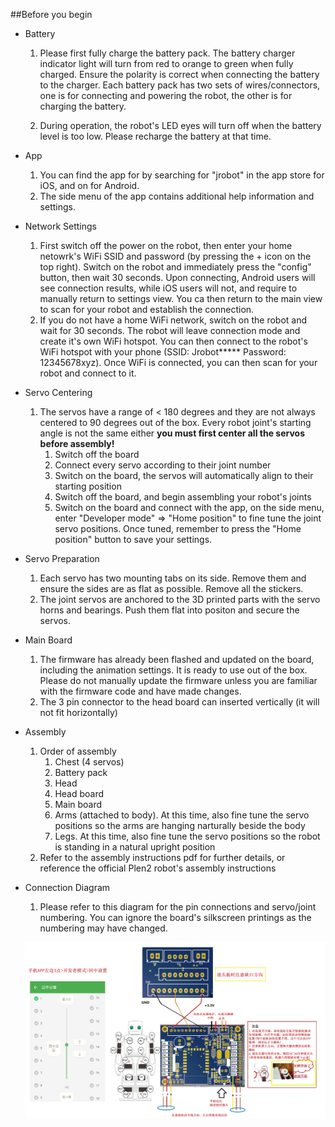 ##Before you begin

* Battery
	1. Please first fully charge the battery pack. The battery charger indicator light will turn from red to orange to green when fully charged. Ensure the polarity is correct when connecting the battery to the charger. Each battery pack has two sets of wires/connectors, one is for connecting and powering the robot, the other is for charging the battery.

	2. During operation, the robot's LED eyes will turn off when the battery level is too low. Please recharge the battery at that time.

* App
	1. You can find the app for by searching for "jrobot" in the app store for iOS, and on [](http://sj.qq.com/myapp/) for Android.
	2. The side menu of the app contains additional help information and settings.

* Network Settings
	1. First switch off the power on the robot, then enter your home netowrk's WiFi SSID and password (by pressing the + icon on the top right). Switch on the robot and immediately press the "config" button, then wait 30 seconds. Upon connecting, Android users will see connection results, while iOS users will not, and require to manually return to settings view. You ca then return to the main view to scan for your robot and establish the connection.
	2. If you do not have a home WiFi network, switch on the robot and wait for 30 seconds. The robot will leave connection mode and create it's own WiFi hotspot. You can then connect to the robot's WiFi hotspot with your phone (SSID: Jrobot***** Password: 12345678xyz). Once WiFi is connected, you can then scan for your robot and connect to it.

* Servo Centering
	1. The servos have a range of < 180 degrees and they are not always centered to 90 degrees out of the box. Every robot joint's starting angle is not the same either **you must first center all the servos before assembly!**
		1. Switch off the board
		2. Connect every servo according to their joint number
		3. Switch on the board, the servos will automatically align to their starting position
		4. Switch off the board, and begin assembling your robot's joints
		5. Switch on the board and connect with the app, on the side menu, enter "Developer mode" => "Home position" to fine tune the joint servo positions. Once tuned, remember to press the "Home position" button to save your settings.

* Servo Preparation
	1. Each servo has two mounting tabs on its side. Remove them and ensure the sides are as flat as possible. Remove all the stickers.
	2. The joint servos are anchored to the 3D printed parts with the servo horns and bearings. Push them flat into positon and secure the servos.

* Main Board
	1. The firmware has already been flashed and updated on the board, including the animation settings. It is ready to use out of the box. Please do not manually update the firmware unless you are familiar with the firmware code and have made changes.
	2. The 3 pin connector to the head board can inserted vertically (it will not fit horizontally)

* Assembly
	1. Order of assembly
		1. Chest (4 servos)
		2. Battery pack
		3. Head
		4. Head board
		5. Main board
		6. Arms (attached to body). At this time, also fine tune the servo positions so the arms are hanging narturally beside the body
		7. Legs. At this time, also fine tune the servo positions so the robot is standing in a natural upright position
	2. Refer to the assembly instructions pdf for further details, or reference the official Plen2 robot's assembly instructions [](http://plen.jp/playground/wiki/tutorials/index.html)

* Connection Diagram
	1. Please refer to this diagram for the pin connections and servo/joint numbering. You can ignore the board's silkscreen printings as the numbering may have changed.

	![](board_connections.jpg)
